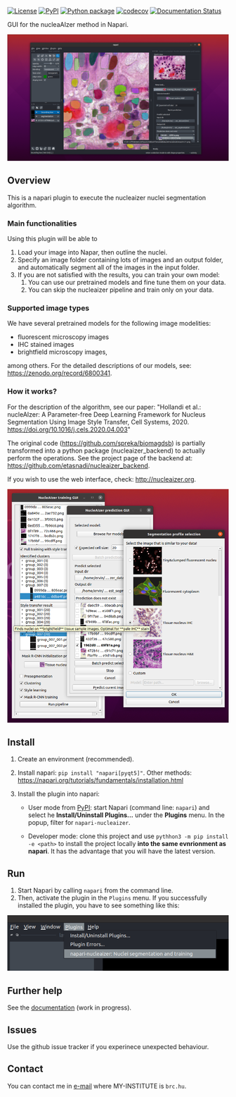 
[![License](https://img.shields.io/pypi/l/napari-nucleaizer.svg?color=green)](https://github.com/etasnadi/napari-nucleaizer/raw/master/LICENSE)
[![PyPI](https://img.shields.io/pypi/v/napari-nucleaizer.svg?color=green)](https://pypi.org/project/napari-nucleaizer)
[![Python package](https://github.com/etasnadi/napari_nucleaizer/actions/workflows/test_and_deploy.yml/badge.svg)](https://github.com/etasnadi/napari_nucleaizer/actions/workflows/test_and_deploy.yml)
[![codecov](https://codecov.io/gh/etasnadi/napari_nucleaizer/branch/master/graph/badge.svg?token=5XC36PA6OQ)](https://codecov.io/gh/etasnadi/napari_nucleaizer)
[![Documentation Status](https://readthedocs.org/projects/napari-nucleaizer-docs/badge/?version=latest)](https://napari-nucleaizer-docs.readthedocs.io/en/latest/?badge=latest)

<!--
[![Python Version](https://img.shields.io/pypi/pyversions/napari-nucleaizer.svg?color=green)](https://python.org)
[![tests](https://github.com/etasnadi/napari_nucleaizer/workflows/tests/badge.svg)](https://github.com/etasnadi/napari-nucleaizer/actions)
[![codecov](https://codecov.io/gh/etasnadi/napari-nucleaizer/branch/master/graph/badge.svg)](https://codecov.io/gh/etasnadi/napari-nucleaizer)
-->

GUI for the nucleaAIzer method in Napari.

![Plugin interface in napari.](https://github.com/etasnadi/napari_nucleaizer/blob/main/napari_screenshot.png?raw=true)

## Overview

This is a napari plugin to execute the nucleaizer nuclei segmentation algorithm.

### Main functionalities

Using this plugin will be able to

1. Load your image into Napar, then outline the nuclei.
2. Specify an image folder containing lots of images and an output folder, and automatically segment all of the images in the input folder.
3. If you are not satisfied with the results, you can train your own model:
    1. You can use our pretrained models and fine tune them on your data.
    2. You can skip the nucleaizer pipeline and train only on your data.


### Supported image types

We have several pretrained models for the following image modelities:
* fluorescent microscopy images
* IHC stained images
* brightfield microscopy images,

among others. For the detailed descriptions of our models, see: https://zenodo.org/record/6800341.

### How it works?

For the description of the algorithm, see our paper: "Hollandi et al.: nucleAIzer: A Parameter-free Deep Learning Framework for Nucleus Segmentation Using Image Style Transfer, Cell Systems, 2020. https://doi.org/10.1016/j.cels.2020.04.003"

The original code (https://github.com/spreka/biomagdsb) is partially transformed into a python package (nucleaizer_backend) to actually perform the operations. See the project page of the backend at: https://github.com/etasnadi/nucleaizer_backend.

If you wish to use the web interface, check: http://nucleaizer.org.

![All functionalities.](https://github.com/etasnadi/napari_nucleaizer/blob/main/nucleaizer_screenshot.png?raw=true)

<!--
Don't miss the full getting started guide to set up your new package:
https://github.com/napari/cookiecutter-napari-plugin#getting-started

and review the napari docs for plugin developers:
https://napari.org/docs/plugins/index.html
-->

## Install

1. Create an environment (recommended).

2. Install napari: `pip install "napari[pyqt5]"`. Other methods: https://napari.org/tutorials/fundamentals/installation.html

3. Install the plugin into napari:

    * User mode from [PyPI](https://pypi.org/project/napari-nucleaizer/): start Napari (command line: `napari`) and select he **Install/Uninstall Plugins...** under the **Plugins** menu. In the popup, filter for `napari-nucleaizer`.

    * Developer mode: clone this project and use `pythhon3 -m pip install -e <path>` to install the project locally **into the same evnrionment as napari**. It has the advantage that you will have the latest version.
## Run

1. Start Napari by calling `napari` from the command line.
2. Then, activate the plugin in the `Plugins` menu. If you successfully installed the plugin, you have to see something like this:

![Plugin interface in napari.](https://github.com/etasnadi/napari_nucleaizer/blob/main/napari_plugin_launch.png?raw=true)

## Further help

See the [documentation](https://napari-nucleaizer-docs.readthedocs.io/en/latest/index.html) (work in progress).

## Issues

Use the github issue tracker if you experinece unexpected behaviour.

## Contact

You can contact me in [e-mail](mailto:tasnadi.ervin@MY-INSTITUTE) where MY-INSTITUTE is `brc.hu`.
